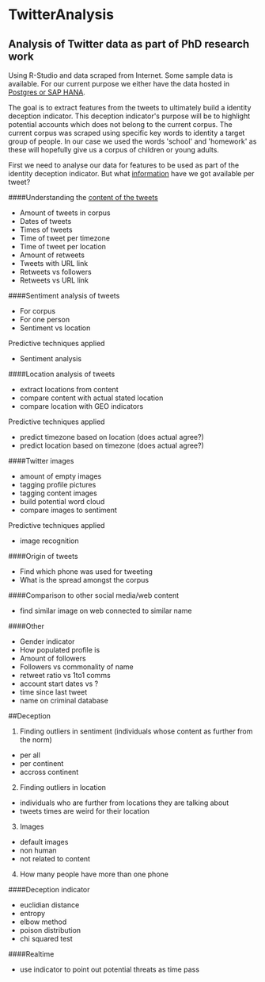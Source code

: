 # TwitterAnalysis
## Analysis of Twitter data as part of PhD research work
Using R-Studio and data scraped from Internet. Some sample data is available.
For our current purpose we either have the data hosted in [Postgres or SAP HANA](/DBConnection).

The goal is to extract features from the tweets to ultimately build a identity deception indicator. This deception indicator's purpose will be to highlight potential accounts which does not belong to the current corpus.
The current corpus was scraped using specific key words to identity a target group of people. In our case we used the words 'school' and 'homework' as these will hopefully give us a corpus of children or young adults.

First we need to analyse our data for features to be used as part of the identity deception indicator.
But what [information](/TweetInfo/TweetStructure.md) have we got available per tweet?

####Understanding the [content of the tweets](/TweetInfo/TweetCorpusInfo.md)
- Amount of tweets in corpus
- Dates of tweets
- Times of tweets
- Time of tweet per timezone
- Time of tweet per location
- Amount of retweets
- Tweets with URL link
- Retweets vs followers
- Retweets vs URL link

####Sentiment analysis of tweets
- For corpus
- For one person
- Sentiment vs location

Predictive techniques applied
- Sentiment analysis

####Location analysis of tweets
- extract locations from content
- compare content with actual stated location
- compare location with GEO indicators

Predictive techniques applied
- predict timezone based on location (does actual agree?)
- predict location based on timezone (does actual agree?)

####Twitter images
- amount of empty images
- tagging profile pictures
- tagging content images
- build potential word cloud
- compare images to sentiment

Predictive techniques applied
- image recognition

####Origin of tweets
- Find which phone was used for tweeting
- What is the spread amongst the corpus

####Comparison to other social media/web content
- find similar image on web connected to similar name

####Other
- Gender indicator
- How populated profile is
- Amount of followers
- Followers vs commonality of name
- retweet ratio vs 1to1 comms
- account start dates vs ?
- time since last tweet
- name on criminal database


##Deception
1. Finding outliers in sentiment (individuals whose content as further from the norm)
  * per all
  * per continent
  * accross continent
2. Finding outliers in location
  * individuals who are further from locations they are talking about
  * tweets times are weird for their location
3. Images
  * default images
  * non human
  * not related to content
4. How many people have more than one phone

####Deception indicator
- euclidian distance
- entropy
- elbow method
- poison distribution
- chi squared test
    
####Realtime
- use indicator to point out potential threats as time pass
